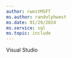 ```yaml
---
author: rwestMSFT
ms.author: randolphwest
ms.date: 01/29/2024
ms.service: sql
ms.topic: include
---
```

 Visual Studio 
